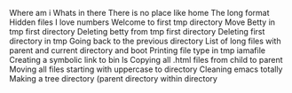 Where am i
Whats in there
There is no place like home
The long format
Hidden files
I love numbers
Welcome to first tmp directory
Move Betty in tmp first directory
Deleting betty from tmp first directory
Deleting first directory in tmp
Going back to the previous directory
List of long files with parent and current directory and boot
Printing file type in tmp iamafile
Creating a symbolic link to bin ls
Copying all .html files from child to parent
Moving all files starting with uppercase to directory
Cleaning emacs totally
Making a tree directory (parent directory within directory
